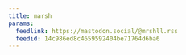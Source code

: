 ```yaml
---
title: marsh
params:
  feedlink: https://mastodon.social/@mrshll.rss
  feedid: 14c986ed8c4659592404be71764d6ba6
---
```

